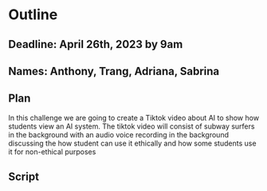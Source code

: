 # Outline

## Deadline: April 26th, 2023 by 9am
## Names: Anthony, Trang, Adriana, Sabrina 

## Plan

In this challenge we are going to create a Tiktok video about AI to show how students view an AI system. The tiktok video will consist of subway surfers in the background with an audio voice recording in the background discussing the how student can use it ethically and how some students use it for non-ethical purposes

## Script
